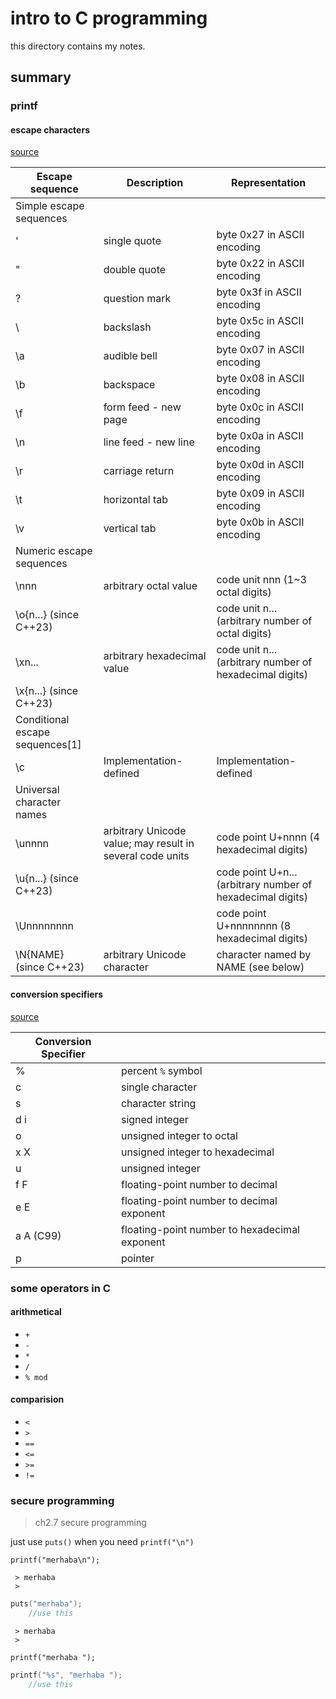 # intro to C programming

this directory contains my notes.

## summary

### printf

#### escape characters

[source](https://en.cppreference.com/w/cpp/language/escape#Escape%20sequences)

| Escape sequence                  | Description                                                | Representation                                              |
|----------------------------------|------------------------------------------------------------|-------------------------------------------------------------|
| Simple escape sequences          |                                                            |                                                             |
| \'                               | single quote                                               | byte 0x27 in ASCII encoding                                 |
| \"                               | double quote                                               | byte 0x22 in ASCII encoding                                 |
| \?                               | question mark                                              | byte 0x3f in ASCII encoding                                 |
| \\                               | backslash                                                  | byte 0x5c in ASCII encoding                                 |
| \a                               | audible bell                                               | byte 0x07 in ASCII encoding                                 |
| \b                               | backspace                                                  | byte 0x08 in ASCII encoding                                 |
| \f                               | form feed - new page                                       | byte 0x0c in ASCII encoding                                 |
| \n                               | line feed - new line                                       | byte 0x0a in ASCII encoding                                 |
| \r                               | carriage return                                            | byte 0x0d in ASCII encoding                                 |
| \t                               | horizontal tab                                             | byte 0x09 in ASCII encoding                                 |
| \v                               | vertical tab                                               | byte 0x0b in ASCII encoding                                 |
| Numeric escape sequences         |                                                            |                                                             |
| \nnn                             | arbitrary octal value                                      | code unit nnn (1~3 octal digits)                            |
| \o{n...} (since C++23)           |                                                            | code unit n... (arbitrary number of octal digits)           |
| \xn...                           | arbitrary hexadecimal value                                | code unit n... (arbitrary number of hexadecimal digits)     |
| \x{n...} (since C++23)           |                                                            |                                                             |
| Conditional escape sequences[1]  |                                                            |                                                             |
| \c                               | Implementation-defined                                     | Implementation-defined                                      |
| Universal character names        |                                                            |                                                             |
| \unnnn                           | arbitrary Unicode value; may result in several code units  | code point U+nnnn (4 hexadecimal digits)                    |
| \u{n...} (since C++23)           |                                                            | code point U+n... (arbitrary number of hexadecimal digits)  |
| \Unnnnnnnn                       |                                                            | code point U+nnnnnnnn (8 hexadecimal digits)                |
| \N{NAME} (since C++23)           | arbitrary Unicode character                                | character named by NAME (see below)                         |

#### conversion specifiers

[source](https://en.cppreference.com/w/c/io/fprintf#Parameters)

| Conversion Specifier |                                               |
| -------------------- | --------------------------------------------- |
| %                    | percent `%` symbol                            |
| c                    | single character                              |
| s                    | character string                              |
| d i                  | signed integer                                |
| o                    | unsigned integer to octal                     |
| x X                  | unsigned integer to hexadecimal               |
| u                    | unsigned integer                              |
| f F                  | floating-point number to decimal              |
| e E                  | floating-point number to decimal exponent     |
| a A  (C99)           | floating-point number to hexadecimal exponent |
| p                    | pointer                                       |

### some operators in C

#### arithmetical

- `+`
- `-`
- `*`
- `/`
- `% mod`

#### comparision

- `<`
- `>`
- `==`
- `<=`
- `>=`
- `!=`

### secure programming

> ch2.7 secure programming

just use `puts()` when you need `printf("\n")`

`printf("merhaba\n");`

```console
 > merhaba
 > 
```

```C
puts("merhaba");
    //use this
```

```console
 > merhaba
 >
```

`printf("merhaba ");`

```C
printf("%s", "merhaba ");
    //use this
```
